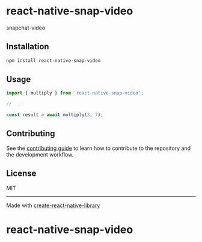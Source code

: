# react-native-snap-video

snapchat-video

## Installation

```sh
npm install react-native-snap-video
```

## Usage

```js
import { multiply } from 'react-native-snap-video';

// ...

const result = await multiply(3, 7);
```

## Contributing

See the [contributing guide](CONTRIBUTING.md) to learn how to contribute to the repository and the development workflow.

## License

MIT

---

Made with [create-react-native-library](https://github.com/callstack/react-native-builder-bob)
# react-native-snap-video
